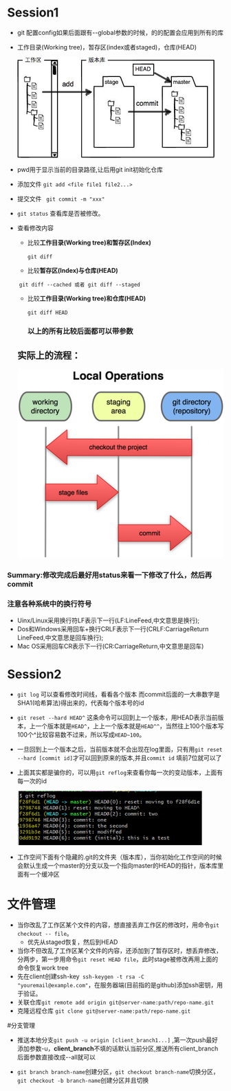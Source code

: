 # Session1
- git 配置config如果后面跟有--global参数的时候，的的配置会应用到所有的库

- 工作目录(Working tree)，暂存区(index或者staged)，仓库(HEAD)

  ![image](image/2.jpg)

- pwd用于显示当前的目录路径,让后用git init初始化仓库

- 添加文件 ```git add <file file1 file2...>```

- 提交文件 ``` git commit -m "xxx"```

- ```git status``` 查看库是否被修改。

- 查看修改内容

  - 比较**工作目录(Working tree)**和**暂存区(Index)**

    ```git diff```

  - 比较**暂存区(Index)**与**仓库(HEAD)**

  ​       ```git diff --cached 或者 git diff --staged```

  - 比较**工作目录(Working tree)**和**仓库(HEAD)**

    ```git diff HEAD```

    ### 以上的所有比较后面都可以带参数

  ## 实际上的流程：

  ![3](image/3.png)

### Summary:修改完成后最好用status来看一下修改了什么，然后再commit




### **注意各种系统中的换行符号**
   - Uinx/Linux采用换行符LF表示下一行(LF:LineFeed,中文意思是换行);
   - Dos和Windows采用回车+换行CRLF表示下一行(CRLF:CarriageReturn LineFeed,中文意思是回车换行);
   - Mac OS采用回车CR表示下一行(CR:CarriageReturn,中文意思是回车)
# Session2
- ```git log``` 可以查看修改时间线，看看各个版本 而commit后面的一大串数字是SHA1(哈希算法)得出来的，代表每个版本号的id

- ```git reset --hard HEAD^```   这条命令可以回到上一个版本，用HEAD表示当前版本，上一个版本就是```HEAD^```，上上一个版本就是```HEAD^^```，当然往上100个版本写100个^比较容易数不过来，所以写成```HEAD~100```。

- 一旦回到上一个版本之后，当前版本就不会出现在log里面，只有用```git reset --hard [commit id]```才可以回到原来的版本,并且`commit id` 填前7位就可以了

- 上面其实都是骗你的，可以用```git reflog```来查看你每一次的变动版本，上面有每一次的id 

   ![image](image/1.png)


- 工作空间下面有个隐藏的.git的文件夹（版本库），当你初始化工作空间的时候会默认生成一个master的分支以及一个指向master的HEAD的指针，版本库里面有一个缓冲区  




# 文件管理

- 当你改乱了工作区某个文件的内容，想直接丢弃工作区的修改时，用命令`git checkout -- file`。
  - 优先从staged恢复，然后到HEAD
- 当你不但改乱了工作区某个文件的内容，还添加到了暂存区时，想丢弃修改，分两步，第一步用命令`git reset HEAD file`，此时stage被修改再用上面的命令恢复work tree
- 先在client创建ssh-key` ssh-keygen -t rsa -C "youremail@example.com"`，在服务器端(目前指的是github)添加ssh密钥，用于验证。
- 关联仓库`git remote add origin git@server-name:path/repo-name.git`
- 克隆远程仓库 `git clone git@server-name:path/repo-name.git`

#分支管理

- 推送本地分支`git push -u origin [client_branch1...]` ,第一次push最好添加参数-u，**client_branch**不填的话默认当前分区,推送所有client_branch后面参数直接改成--all就可以


- `git branch branch-name`创建分区，`git checkout branch-name`切换分区，`git checkout -b branch-name`创建分区并且切换